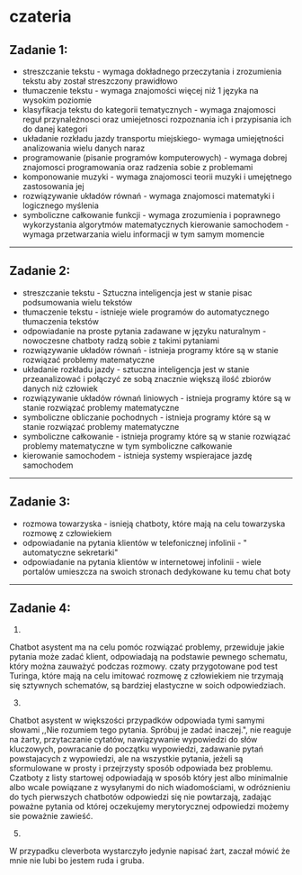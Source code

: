 # czateria

**Zadanie 1:**
--
* streszczanie tekstu - wymaga dokładnego przeczytania i zrozumienia tekstu aby został streszczony prawidłowo
* tłumaczenie tekstu - wymaga znajomości więcej niż 1 języka na wysokim poziomie
* klasyfikacja tekstu do kategorii tematycznych - wymaga znajomosci reguł przynależnosci oraz umiejetnosci rozpoznania ich i przypisania ich do danej kategori
* układanie rozkładu jazdy transportu miejskiego- wymaga umiejętności analizowania wielu danych naraz
* programowanie (pisanie programów komputerowych) - wymaga dobrej znajomosci programowania oraz radzenia sobie z problemami
* komponowanie muzyki - wymaga znajomosci teorii muzyki i umejętnego zastosowania jej
* rozwiązywanie układów równań - wymaga znajomosci matematyki i logicznego myślenia
* symboliczne całkowanie funkcji - wymaga zrozumienia i poprawnego wykorzystania algorytmów matematycznych
kierowanie samochodem - wymaga przetwarzania wielu informacji w tym samym momencie

---

**Zadanie 2:**
--
* streszczanie tekstu - Sztuczna inteligencja jest w stanie pisac podsumowania wielu tekstów
* tłumaczenie tekstu - istnieje wiele programów do automatycznego tłumaczenia tekstów
* odpowiadanie na proste pytania zadawane w języku naturalnym - nowoczesne chatboty radzą sobie z takimi pytaniami
* rozwiązywanie układów równań - istnieja programy które są w stanie rozwiązać problemy matematyczne
* układanie rozkładu jazdy - sztuczna inteligencja jest w stanie przeanalizować i połączyć ze sobą znacznie większą ilość zbiorów danych niż człowiek
* rozwiązywanie układów równań liniowych - istnieja programy które są w stanie rozwiązać problemy matematyczne
* symboliczne obliczanie pochodnych - istnieja programy które są w stanie rozwiązać problemy matematyczne
* symboliczne całkowanie - istnieja programy które są w stanie rozwiązać problemy matematyczne  w tym symboliczne całkowanie
* kierowanie samochodem - istnieja systemy wspierajace jazdę samochodem



---

**Zadanie 3:**
--
* rozmowa towarzyska - isnieją chatboty, które mają na celu towarzyska rozmowę z człowiekiem
* odpowiadanie na pytania klientów w telefonicznej infolinii - " automatyczne sekretarki"
* odpowiadanie na pytania klientów w internetowej infolinii - wiele portalów umieszcza na swoich stronach dedykowane ku temu chat boty
---

**Zadanie 4:**
--
1.
Chatbot asystent ma na celu pomóc rozwiązać problemy, przewiduje jakie pytania może zadać klient, odpowiadają na podstawie pewnego schematu, który można zauważyć podczas rozmowy.
czaty przygotowane pod test Turinga, które mają na celu imitować rozmowę z człowiekiem nie trzymają się sztywnych schematów, są bardziej elastyczne w soich odpowiedziach.

3.
Chatbot asystent w większości przypadków odpowiada tymi samymi słowami ,,Nie rozumiem tego pytania. Spróbuj je zadać inaczej.", nie reaguje na żarty, przytaczanie cytatów, nawiązywanie wypowiedzi do słów kluczowych, powracanie do początku wypowiedzi, zadawanie pytań powstajacych z wypowiedzi, ale na wszystkie pytania, jeżeli są sformulowane w prosty i przejrzysty sposób odpowiada bez problemu.  Czatboty z listy startowej odpowiadają w sposób który jest albo minimalnie albo wcale powiązane z wysyłanymi do nich wiadomościami, w odróznieniu do tych pierwszych chatbotów odpowiedzi się nie powtarzają, zadając poważne pytania od której oczekujemy merytorycznej odpowiedzi możemy sie poważnie zawieść.


5.
 W przypadku cleverbota wystarczyło jedynie napisać żart, zaczał mówić że mnie nie lubi bo jestem ruda i gruba. 
